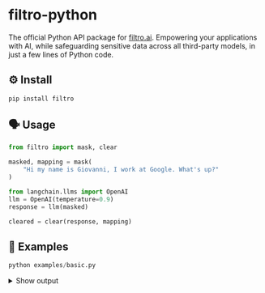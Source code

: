 # filtro-python

The official Python API package for [filtro.ai](https://www.filtro.ai/). Empowering your applications with AI, while safeguarding sensitive data across all third-party models, in just a few lines of Python code. 

## ⚙️ Install

```bash
pip install filtro
```

## 🗣️ Usage

```py
from filtro import mask, clear

masked, mapping = mask(
    "Hi my name is Giovanni, I work at Google. What's up?"
)

from langchain.llms import OpenAI
llm = OpenAI(temperature=0.9)
response = llm(masked)

cleared = clear(response, mapping)
```

## 🥽 Examples

```py
python examples/basic.py
````


<details> <summary> Show output </summary>

[YOUR INPUT] Hi my name is Gianmarco Rengucci! I am a Software Engineer at Apple, here in Milan. Whats up?

[FILTRO.AI] Hi my name is Terri Clark! I am a Software Engineer at Compton-Krueger, here in Lake Erin. Whats up?

[OPENAI] Hey there Terri, nice to meet you! Im doing great, but Im curious to learn more about what you do at Compton-Krueger. Could you tell me a little bit about your role at the company?

[FILTRO.AI] Hey there Gianmarco, nice to meet you! Im doing great, but Im curious to learn more about what you do at Apple. Could you tell me a little bit about your role at the company?

</details>

